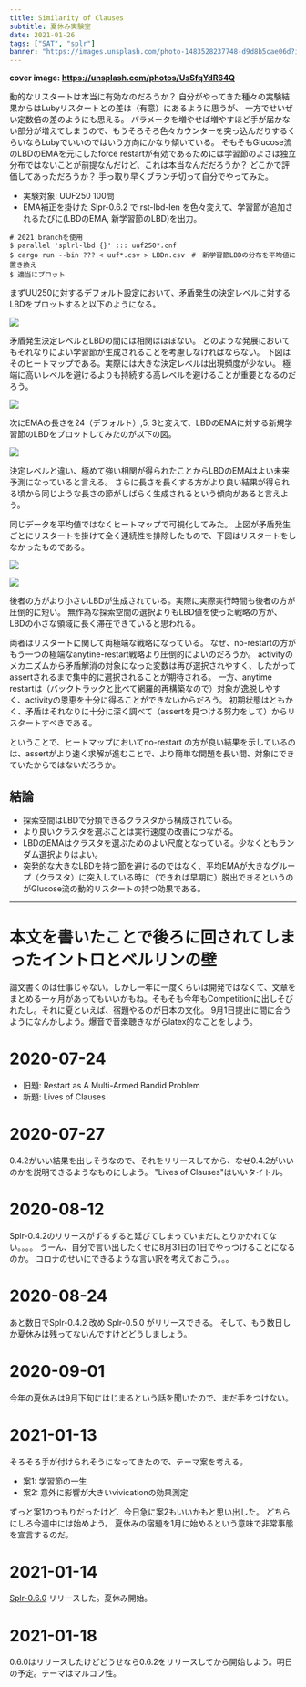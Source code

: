 ```yaml
---
title: Similarity of Clauses
subtitle: 夏休み実験室
date: 2021-01-26
tags: ["SAT", "splr"]
banner: "https://images.unsplash.com/photo-1483528237748-d9d8b5cae06d?ixlib=rb-1.2.1&ixid=eyJhcHBfaWQiOjEyMDd9&auto=format&fit=crop&w=1350&q=80"
---
```

**cover image: https://unsplash.com/photos/UsSfqYdR64Q**

動的なリスタートは本当に有効なのだろうか？
自分がやってきた種々の実験結果からはLubyリスタートとの差は（有意）にあるように思うが、
一方でせいぜい定数倍の差のようにも思える。
パラメータを増やせば増やすほど手が届かない部分が増えてしまうので、もうそろそろ色々カウンターを突っ込んだりするくらいならLubyでいいのではいう方向にかなり傾いている。
そもそもGlucose流のLBDのEMAを元にしたforce restartが有効であるためには学習節のよさは独立分布ではないことが前提なんだけど、これは本当なんだだろうか？
どこかで評価してあっただろうか？
手っ取り早くブランチ切って自分でやってみた。

- 実験対象: UUF250 100問
- EMA補正を掛けた Slpr-0.6.2 で rst-lbd-len を色々変えて、学習節が追加されるたびに(LBDのEMA, 新学習節のLBD)を出力。

```
# 2021 branchを使用
$ parallel 'splrl-lbd {}' ::: uuf250*.cnf
$ cargo run --bin ??? < uuf*.csv > LBDn.csv　#　新学習節LBDの分布を平均値に置き換え
$ 適当にプロット
```

まずUU250に対するデフォルト設定において、矛盾発生の決定レベルに対するLBDをプロットすると以下のようになる。

![](/img/2021/01-26/UUF250-cDL-ave.png)

矛盾発生決定レベルとLBDの間には相関はほぼない。
どのような発展においてもそれなりによい学習節が生成されることを考慮しなければならない。
下図はそのヒートマップである。実際には大きな決定レベルは出現頻度が少ない。
極端に高いレベルを避けるよりも持続する高レベルを避けることが重要となるのだろう。

![](/img/2021/01-26/UUF250-cDL-heatmap.png)

次にEMAの長さを24（デフォルト）,5, 3と変えて、LBDのEMAに対する新規学習節のLBDをプロットしてみたのが以下の図。

![](/img/2021/01-26/UUF250-LBD-ave.png)

決定レベルと違い、極めて強い相関が得られたことからLBDのEMAはよい未来予測になっていると言える。
さらに長さを長くする方がより良い結果が得られる頃から同じような長さの節がしばらく生成されるという傾向があると言えよう。

同じデータを平均値ではなくヒートマップで可視化してみた。
上図が矛盾発生ごとにリスタートを掛けて全く連続性を排除したもので、下図はリスタートをしなかったものである。

![](/img/2021/01-26/UUF250-rlt0-heatmap.png)

![](/img/2021/01-26/UUF250-norestart-heatmap.png)

後者の方がより小さいLBDが生成されている。実際に実際実行時間も後者の方が圧倒的に短い。
無作為な探索空間の選択よりもLBD値を使った戦略の方が、LBDの小さな領域に長く滞在できていると思われる。

両者はリスタートに関して両極端な戦略になっている。
なぜ、no-restartの方がもう一つの極端なanytine-restart戦略より圧倒的によいのだろうか。
activityのメカニズムから矛盾解消の対象になった変数は再び選択されやすく、したがってassertされるまで集中的に選択されることが期待される。
一方、anytime restartは（バックトラックと比べて網羅的再構築なので）対象が逸脱しやすく、activityの恩恵を十分に得ることができないからだろう。
初期状態はともかく、矛盾はそれなりに十分に深く調べて（assertを見つける努力をして）からリスタートすべきである。

ということで、ヒートマップにおいてno-restart の方が良い結果を示しているのは、assertがより速く求解が進むことで、より簡単な問題を長い間、対象にできていたからではないだろうか。

## 結論

- 探索空間はLBDで分類できるクラスタから構成されている。
- より良いクラスタを選ぶことは実行速度の改善につながる。
- LBDのEMAはクラスタを選ぶためのよい尺度となっている。少なくともランダム選択よりはよい。
- 突発的な大きなLBDを持つ節を避けるのではなく、平均EMAが大きなグループ（クラスタ）に突入している時に（できれば早期に）脱出できるというのがGlucose流の動的リスタートの持つ効果である。

--------------------------------------------------------

# 本文を書いたことで後ろに回されてしまったイントロとベルリンの壁

論文書くのは仕事じゃない。しかし一年に一度くらいは開発ではなくて、文章をまとめる一ヶ月があってもいいかもね。そもそも今年もCompetitionに出しそびれたし。それに夏といえば、宿題やるのが日本の文化。
9月1日提出に間に合うようになんかしよう。爆音で音楽聴きながらlatex的なことをしよう。

# 2020-07-24

* 旧題: Restart as A Multi-Armed Bandid Problem
* 新題: Lives of Clauses

# 2020-07-27

0.4.2がいい結果を出しそうなので、それをリリースしてから、なぜ0.4.2がいいのかを説明できるようなものにしよう。
"Lives of Clauses"はいいタイトル。

# 2020-08-12

Splr-0.4.2のリリースがずるずると延びてしまっていまだにとりかかれてない。。。。
うーん、自分で言い出したくせに8月31日の1日でやっつけることになるのか。
コロナのせいにできるような言い訳を考えておこう。。。

# 2020-08-24

あと数日でSplr-0.4.2 改め Splr-0.5.0 がリリースできる。
そして、もう数日しか夏休みは残ってないんですけどどうしましょう。

# 2020-09-01

今年の夏休みは9月下旬にはじまるという話を聞いたので、まだ手をつけない。

# 2021-01-13

そろそろ手が付けられそうになってきたので、テーマ案を考える。

- 案1: 学習節の一生
- 案2: 意外に影響が大きいvivicationの効果測定

ずっと案1のつもりだったけど、今日急に案2もいいかもと思い出した。
どちらにしろ今週中には始めよう。
夏休みの宿題を1月に始めるという意味で非常事態を宣言するのだ。

# 2021-01-14

[Splr-0.6.0](https://github.com/shnarazk/splr/commit/55c6161a17b18752d8c33f9a5de9ae8e25cc88fc) リリースした。夏休み開始。 

# 2021-01-18

0.6.0はリリースしたけどどうせなら0.6.2をリリースしてから開始しよう。明日の予定。テーマはマルコフ性。
